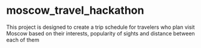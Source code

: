# moscow_travel_hackathon
This project is designed to create a trip schedule for travelers who plan visit Moscow based on their interests, popularity of sights and distance between each of them
